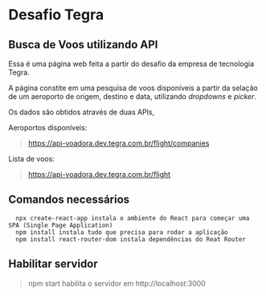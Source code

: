 # Desafio Tegra

## Busca de Voos utilizando API

Essa é uma página web feita a partir do desafio da empresa de tecnologia Tegra.

A página constite em uma pesquisa de voos disponíveis a partir da selação de um aeroporto de origem, destino e data, utilizando _dropdowns_ e _picker_.

Os dados são obtidos através de duas APIs,

Aeroportos disponíveis:

> https://api-voadora.dev.tegra.com.br/flight/companies

Lista de voos:

> https://api-voadora.dev.tegra.com.br/flight

## Comandos necessários
```
  npx create-react-app instala o ambiente do React para começar uma SPA (Single Page Application)
  npm install instala tudo que precisa para rodar a aplicação
  npm install react-router-dom instala dependências do Reat Router
```
## Habilitar servidor

> npm start habilita o servidor em http://localhost:3000


